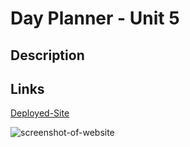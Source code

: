 # Day Planner - Unit 5

## Description



## Links
[Deployed-Site](https://niklasertle.github.io/nje-day-planner/)

![screenshot-of-website](./assets/images/webapi-img.png)